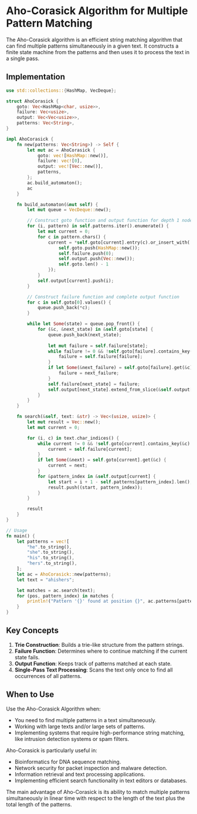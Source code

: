 # Aho-Corasick Algorithm for Multiple Pattern Matching

The Aho-Corasick algorithm is an efficient string matching algorithm that can find multiple patterns simultaneously in a given text. It constructs a finite state machine from the patterns and then uses it to process the text in a single pass.

## Implementation

```rust
use std::collections::{HashMap, VecDeque};

struct AhoCorasick {
    goto: Vec<HashMap<char, usize>>,
    failure: Vec<usize>,
    output: Vec<Vec<usize>>,
    patterns: Vec<String>,
}

impl AhoCorasick {
    fn new(patterns: Vec<String>) -> Self {
        let mut ac = AhoCorasick {
            goto: vec![HashMap::new()],
            failure: vec![0],
            output: vec![Vec::new()],
            patterns,
        };
        ac.build_automaton();
        ac
    }

    fn build_automaton(&mut self) {
        let mut queue = VecDeque::new();

        // Construct goto function and output function for depth 1 nodes
        for (i, pattern) in self.patterns.iter().enumerate() {
            let mut current = 0;
            for c in pattern.chars() {
                current = *self.goto[current].entry(c).or_insert_with(|| {
                    self.goto.push(HashMap::new());
                    self.failure.push(0);
                    self.output.push(Vec::new());
                    self.goto.len() - 1
                });
            }
            self.output[current].push(i);
        }

        // Construct failure function and complete output function
        for c in self.goto[0].values() {
            queue.push_back(*c);
        }

        while let Some(state) = queue.pop_front() {
            for (&c, &next_state) in &self.goto[state] {
                queue.push_back(next_state);
                
                let mut failure = self.failure[state];
                while failure != 0 && !self.goto[failure].contains_key(&c) {
                    failure = self.failure[failure];
                }
                if let Some(&next_failure) = self.goto[failure].get(&c) {
                    failure = next_failure;
                }
                self.failure[next_state] = failure;
                self.output[next_state].extend_from_slice(&self.output[failure]);
            }
        }
    }

    fn search(&self, text: &str) -> Vec<(usize, usize)> {
        let mut result = Vec::new();
        let mut current = 0;

        for (i, c) in text.char_indices() {
            while current != 0 && !self.goto[current].contains_key(&c) {
                current = self.failure[current];
            }
            if let Some(&next) = self.goto[current].get(&c) {
                current = next;
            }
            for &pattern_index in &self.output[current] {
                let start = i + 1 - self.patterns[pattern_index].len();
                result.push((start, pattern_index));
            }
        }

        result
    }
}

// Usage
fn main() {
    let patterns = vec![
        "he".to_string(),
        "she".to_string(),
        "his".to_string(),
        "hers".to_string(),
    ];
    let ac = AhoCorasick::new(patterns);
    let text = "ahishers";

    let matches = ac.search(text);
    for (pos, pattern_index) in matches {
        println!("Pattern '{}' found at position {}", ac.patterns[pattern_index], pos);
    }
}
```

## Key Concepts

1. **Trie Construction**: Builds a trie-like structure from the pattern strings.
2. **Failure Function**: Determines where to continue matching if the current state fails.
3. **Output Function**: Keeps track of patterns matched at each state.
4. **Single-Pass Text Processing**: Scans the text only once to find all occurrences of all patterns.

## When to Use

Use the Aho-Corasick Algorithm when:

- You need to find multiple patterns in a text simultaneously.
- Working with large texts and/or large sets of patterns.
- Implementing systems that require high-performance string matching, like intrusion detection systems or spam filters.

Aho-Corasick is particularly useful in:

- Bioinformatics for DNA sequence matching.
- Network security for packet inspection and malware detection.
- Information retrieval and text processing applications.
- Implementing efficient search functionality in text editors or databases.

The main advantage of Aho-Corasick is its ability to match multiple patterns simultaneously in linear time with respect to the length of the text plus the total length of the patterns.
